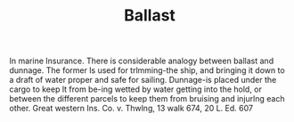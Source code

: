 ---
title: Ballast
permalink: "/definitions/ballast.html"
body: In marine Insurance. There is considerable analogy between ballast and dunnage.
  The former ls used for trlmming-the ship, and bringing it down to a draft of water
  proper and safe for sailing. Dunnage-is placed under the cargo to keep lt from be-ing
  wetted by water getting into the hold, or between the different parcels to keep
  them from bruising and injurlng each other. Great western Ins. Co. v. Thwlng, 13
  walk 674, 20 L. Ed. 607
published_at: '2018-07-07'
layout: post
---